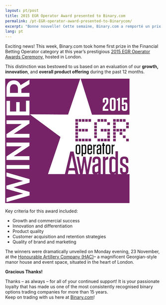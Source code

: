 ```yaml
---
layout: pt/post
title: 2015 EGR Operator Award presented to Binary.com
permalink: /pt-EGR-operator-award-presented-to-Binarycom/
excerpt: "Bonne nouvelle! Cette semaine, Binary.com a remporté un prix récompensant les meilleurs services de courtage en ligne, lors de la prestigieuse cérémonie organisée par EGR en 2015..."
lang: pt
---
```


Exciting news! This week, Binary.com took home first prize in the Financial Betting Operator category at this year’s prestigious [2015 EGR Operator Awards Ceremony](https://www.eiseverywhere.com/ehome/135475/308461/?&), hosted in London.

This distinction was bestowed to us based on an evaluation of our **growth, innovation**, and **overall product offering** during the past 12 months.

![](/images/Financial-betting-operator.jpg)

Key criteria for this award included:

* Growth and commercial success
* Innovation and differentiation
* Product quality
* Customer acquisition and retention strategies
* Quality of brand and marketing


The winners were dramatically unveiled on Monday evening, 23 November, at the [Honourable Artillery Company (HAC)](http://www.hac.org.uk/events)– a magnificent Georgian-style manor house and event space, situated in the heart of London.


**Gracious Thanks!**

Thanks – as always – for all of your continued support!  It is your passionate loyalty that has made us one of the most consistently recognised binary options trading companies for more than 15 years.  
Keep on trading with us here at [Binary.com](https://www.binary.com/?utm_source=blog&utm_medium=social&utm_content=en&utm_campaign=whatsnew)!
